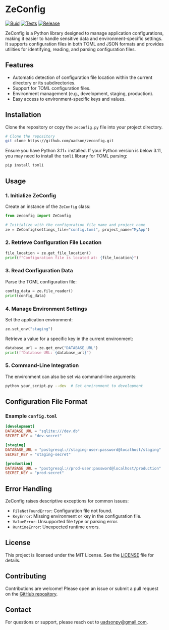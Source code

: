 # ZeConfig
[![Buid](https://github.com/uadson/ZeConfig/actions/workflows/zconf-build.yml/badge.svg)](https://github.com/uadson/ZeConfig/actions/workflows/zconf-build.yml)
[![Tests](https://github.com/uadson/ZeConfig/actions/workflows/zconf-tests.yml/badge.svg)](https://github.com/uadson/ZeConfig/actions/workflows/zconf-tests.yml)
[![Release](https://github.com/uadson/zeconfig/actions/workflows/release.yml/badge.svg)](https://github.com/uadson/zeconfig/actions/workflows/release.yml)

ZeConfig is a Python library designed to manage application configurations, making it easier to handle sensitive data and environment-specific settings. It supports configuration files in both TOML and JSON formats and provides utilities for identifying, reading, and parsing configuration files.

## Features

- Automatic detection of configuration file location within the current directory or its subdirectories.
- Support for TOML configuration files.
- Environment management (e.g., development, staging, production).
- Easy access to environment-specific keys and values.

## Installation

Clone the repository or copy the `zeconfig.py` file into your project directory.

```bash
# Clone the repository
git clone https://github.com/uadson/zeconfig.git
```

Ensure you have Python 3.11+ installed. If your Python version is below 3.11, you may need to install the `tomli` library for TOML parsing:

```bash
pip install tomli
```

## Usage

### 1. Initialize ZeConfig

Create an instance of the `ZeConfig` class:

```python
from zeconfig import ZeConfig

# Initialize with the configuration file name and project name
ze = ZeConfig(settings_file="config.toml", project_name="MyApp")
```

### 2. Retrieve Configuration File Location

```python
file_location = ze.get_file_location()
print(f"Configuration file is located at: {file_location}")
```

### 3. Read Configuration Data

Parse the TOML configuration file:

```python
config_data = ze.file_reader()
print(config_data)
```

### 4. Manage Environment Settings

Set the application environment:

```python
ze.set_env("staging")
```

Retrieve a value for a specific key in the current environment:

```python
database_url = ze.get_env("DATABASE_URL")
print(f"Database URL: {database_url}")
```

### 5. Command-Line Integration

The environment can also be set via command-line arguments:

```bash
python your_script.py --dev  # Set environment to development
```

## Configuration File Format

### Example `config.toml`

```toml
[development]
DATABASE_URL = "sqlite:///dev.db"
SECRET_KEY = "dev-secret"

[staging]
DATABASE_URL = "postgresql://staging-user:password@localhost/staging"
SECRET_KEY = "staging-secret"

[production]
DATABASE_URL = "postgresql://prod-user:password@localhost/production"
SECRET_KEY = "prod-secret"
```

## Error Handling

ZeConfig raises descriptive exceptions for common issues:

- `FileNotFoundError`: Configuration file not found.
- `KeyError`: Missing environment or key in the configuration file.
- `ValueError`: Unsupported file type or parsing error.
- `RuntimeError`: Unexpected runtime errors.

## License

This project is licensed under the MIT License. See the [LICENSE](LICENSE) file for details.

## Contributing

Contributions are welcome! Please open an issue or submit a pull request on the [GitHub repository](https://github.com/uadson/zeconfig).

## Contact

For questions or support, please reach out to [uadsonpy@gmail.com](mailto:uadsonpy@gmail.com).


